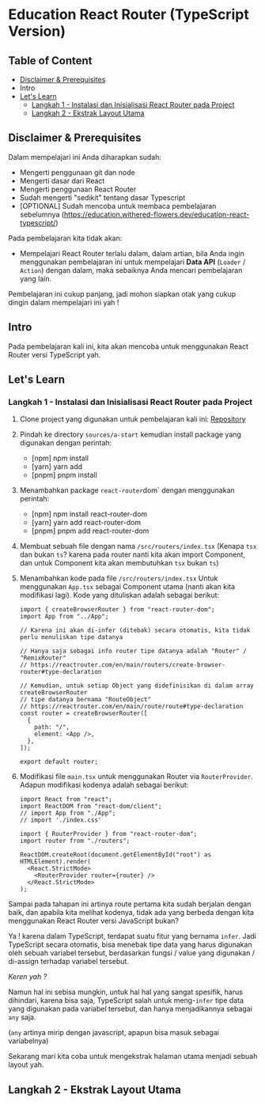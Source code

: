 # Education React Router (TypeScript Version)

## Table of Content

- [Disclaimer & Prerequisites](#disclaimer--prerequisites)
- Intro
- [Let's Learn](#lets-learn)
  - [Langkah 1 - Instalasi dan Inisialisasi React Router pada Project](#langkah-1---instalasi-dan-inisialisasi-react-router-pada-project)
  - [Langkah 2 - Ekstrak Layout Utama](#langkah-2---ekstrak-layout-utama)

## Disclaimer & Prerequisites

Dalam mempelajari ini Anda diharapkan sudah:

- Mengerti penggunaan git dan node
- Mengerti dasar dari React
- Mengerti penggunaan React Router
- Sudah mengerti "sedikit" tentang dasar Typescript
- [OPTIONAL] Sudah mencoba untuk membaca pembelajaran sebelumnya (https://education.withered-flowers.dev/education-react-typescript/)

Pada pembelajaran kita tidak akan:

- Mempelajari React Router terlalu dalam, dalam artian, bila Anda ingin menggunakan pembelajaran ini untuk mempelajari **Data API** (`Loader` / `Action`) dengan dalam, maka sebaiknya Anda mencari pembelajaran yang lain.

Pembelajaran ini cukup panjang, jadi mohon siapkan otak yang cukup dingin dalam mempelajari ini yah !

## Intro

Pada pembelajaran kali ini, kita akan mencoba untuk menggunakan React Router versi TypeScript yah.

## Let's Learn

### Langkah 1 - Instalasi dan Inisialisasi React Router pada Project

1. Clone project yang digunakan untuk pembelajaran kali ini: [Repository](https://github.com/withered-flowers/education-react-router-typescript)

1. Pindah ke directory `sources/a-start` kemudian install package yang digunakan dengan perintah:

   - [npm] npm install
   - [yarn] yarn add
   - [pnpm] pnpm install

1. Menambahkan package `react-router`dom` dengan menggunakan perintah:

   - [npm] npm install react-router-dom
   - [yarn] yarn add react-router-dom
   - [pnpm] pnpm add react-router-dom

1. Membuat sebuah file dengan nama `/src/routers/index.tsx` (Kenapa `tsx` dan bukan `ts`? karena pada router nanti kita akan import Component, dan untuk Component kita akan membutuhkan `tsx` bukan `ts`)

1. Menambahkan kode pada file `/src/routers/index.tsx` Untuk menggunakan `App.tsx` sebagai Component utama (nanti akan kita modifikasi lagi). Kode yang dituliskan adalah sebagai berikut:

   ```tsx
   import { createBrowserRouter } from "react-router-dom";
   import App from "../App";

   // Karena ini akan di-infer (ditebak) secara otomatis, kita tidak perlu menuliskan tipe datanya

   // Hanya saja sebagai info router tipe datanya adalah "Router" / "RemixRouter"
   // https://reactrouter.com/en/main/routers/create-browser-router#type-declaration

   // Kemudian, untuk setiap Object yang didefinisikan di dalam array createBrowserRouter
   // tipe datanya bernama "RouteObject"
   // https://reactrouter.com/en/main/route/route#type-declaration
   const router = createBrowserRouter([
     {
       path: "/",
       element: <App />,
     },
   ]);

   export default router;
   ```

1. Modifikasi file `main.tsx` untuk menggunakan Router via `RouterProvider`. Adapun modifikasi kodenya adalah sebagai berikut:

   ```tsx
   import React from "react";
   import ReactDOM from "react-dom/client";
   // import App from "./App";
   // import './index.css'

   import { RouterProvider } from "react-router-dom";
   import router from "./routers";

   ReactDOM.createRoot(document.getElementById("root") as HTMLElement).render(
     <React.StrictMode>
       <RouterProvider router={router} />
     </React.StrictMode>
   );
   ```

Sampai pada tahapan ini artinya route pertama kita sudah berjalan dengan baik, dan apabila kita melihat kodenya, tidak ada yang berbeda dengan kita menggunakan React Router versi JavaScript bukan?

Ya ! karena dalam TypeScript, terdapat suatu fitur yang bernama `infer`. Jadi TypeScript secara otomatis, bisa menebak tipe data yang harus digunakan oleh sebuah variabel tersebut, berdasarkan fungsi / value yang digunakan / di-assign terhadap variabel tersebut.

_Keren yah ?_

Namun hal ini sebisa mungkin, untuk hal hal yang sangat spesifik, harus dihindari, karena bisa saja, TypeScript salah untuk meng-`infer` tipe data yang digunakan pada variabel tersebut, dan hanya menjadikannya sebagai `any` saja.

(`any` artinya mirip dengan javascript, apapun bisa masuk sebagai variabelnya)

Sekarang mari kita coba untuk mengekstrak halaman utama menjadi sebuah layout yah.

## Langkah 2 - Ekstrak Layout Utama
